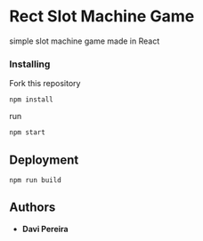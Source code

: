 # Rect Slot Machine Game

simple slot machine game made in React

### Installing

Fork this repository

```
npm install
```

run

```
npm start
```

## Deployment

```
npm run build
```

## Authors

* **Davi Pereira**
